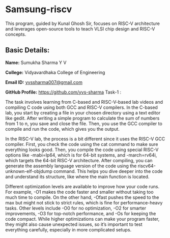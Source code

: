 # Samsung-riscv
This program, guided by Kunal Ghosh Sir, focuses on RISC-V architecture and leverages open-source tools to teach VLSI chip design and RISC-V concepts.
## Basic Details:

**Name:** Sumukha Sharma Y V

**College:** Vidyavardhaka College of Engineering

**Email ID:** yvssharma007@gmail.com

**GitHub Profile:** https://github.com/yvs-sharma
Task-1 :

The task involves learning from C-based and RISC-V-based lab videos and compiling C code using both GCC and RISC-V compilers. In the C-based lab, you start by creating a file in your chosen directory using a text editor like gedit. After writing a simple program to calculate the sum of numbers from 1 to n, you save and close the file. Then, you use the GCC compiler to compile and run the code, which gives you the output.

In the RISC-V lab, the process is a bit different since it uses the RISC-V GCC compiler. First, you check the code using the cat command to make sure everything looks good. Then, you compile the code using special RISC-V options like -mabi=lp64, which is for 64-bit systems, and -march=rv64i, which targets the 64-bit RISC-V architecture. After compiling, you can generate the assembly language version of the code using the riscv64-unknown-elf-objdump command. This helps you dive deeper into the code and understand its structure, like where the main function is located.

Different optimization levels are available to improve how your code runs. For example, -O1 makes the code faster and smaller without taking too much time to compile. On the other hand, -Ofast pushes the speed to the max but might not stick to strict rules, which is fine for performance-heavy tasks. Other levels include -O0 for no optimization, -O2 for smarter improvements, -O3 for top-notch performance, and -Os for keeping the code compact. While higher optimizations can make your program faster, they might also cause unexpected issues, so it’s important to test everything carefully, especially in more complicated setups.
